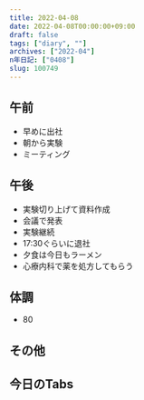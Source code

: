 ```yaml
---
title: 2022-04-08
date: 2022-04-08T00:00:00+09:00
draft: false
tags: ["diary", ""]
archives: ["2022-04"]
n年日記: ["0408"]
slug: 100749
---
```

## 午前
- 早めに出社
- 朝から実験
- ミーティング
## 午後
- 実験切り上げて資料作成
- 会議で発表
- 実験継続
- 17:30ぐらいに退社
- 夕食は今日もラーメン
- 心療内科で薬を処方してもらう
## 体調
- 80
## その他
## 今日のTabs